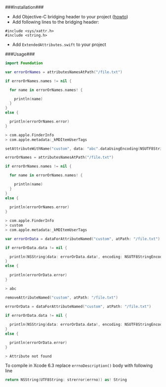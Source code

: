 ###Installation###

- Add Objective-C bridging header to your project ([howto](http://stackoverflow.com/questions/24002369/how-to-call-objective-c-code-from-swift))
- Add following lines to the bridging header:
```
#include <sys/xattr.h>
#include <string.h>
```
- Add ```ExtendedAttributes.swift``` to your project

###Usage###

```swift
import Foundation

var errorOrNames = attributesNamesAtPath("/file.txt")

if errorOrNames.names != nil {

  for name in errorOrNames.names! {

    println(name)
  }
}
else {

  println(errorOrNames.error)
}

> com.apple.FinderInfo
> com.apple.metadata:_kMDItemUserTags

setAttributeWithName("custom", data: "abc".dataUsingEncoding(NSUTF8StringEncoding, allowLossyConversion: false)!, atPath: "/file.txt")

errorOrNames = attributesNamesAtPath("/file.txt")

if errorOrNames.names != nil {

  for name in errorOrNames.names! {

    println(name)
  }
}
else {
  
  println(errorOrNames.error)
}

> com.apple.FinderInfo
> custom
> com.apple.metadata:_kMDItemUserTags

var errorOrData = dataForAttributeNamed("custom", atPath: "/file.txt")

if errorOrData.data != nil {

  println(NSString(data: errorOrData.data!, encoding: NSUTF8StringEncoding))
}
else {
  
  println(errorOrData.error)
}

> abc

removeAttributeNamed("custom", atPath: "/file.txt")
    
errorOrData = dataForAttributeNamed("custom", atPath: "/file.txt")

if errorOrData.data != nil {

  println(NSString(data: errorOrData.data!, encoding: NSUTF8StringEncoding))
}
else {

  println(errorOrData.error)
}

> Attribute not found
```

To compile in Xcode 6.3 replace ```errnoDescription()``` body with following line
```swift
return NSString(UTF8String: strerror(errno)) as! String
```